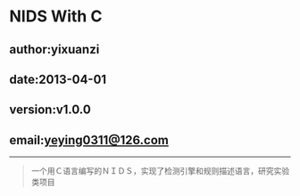 # NIDS With C 
## author:yixuanzi 
## date:2013-04-01
## version:v1.0.0
## email:yeying0311@126.com
--------
>一个用Ｃ语言编写的ＮＩＤＳ，实现了检测引擎和规则描述语言，研究实验类项目


